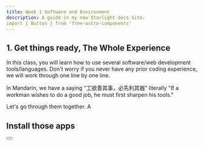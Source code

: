 ```yaml
---
title: Week 1 Software and Environment
description: A guide in my new Starlight docs site.
import { Button } from 'free-astro-components'
---
```

## 1. Get things ready, The Whole Experience

In this class, you will learn how to use several software/web development tools/languages. Don't worry if you never have any prior coding experience, we will work through one line by one line. 

In Mandarin, we have a saying "工欲善其事，必先利其器" literally "If a workman wishes to do a good job, he must first sharpen his tools."

Let's go through them together. A



## Install those apps



<Button label='Button' />
